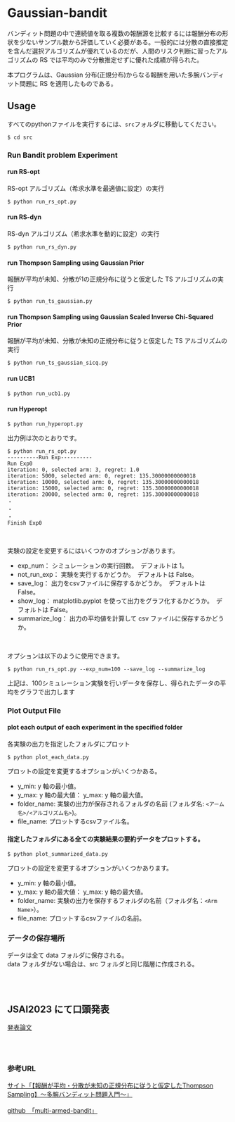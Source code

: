 # Gaussian-bandit

バンディット問題の中で連続値を取る複数の報酬源を比較するには報酬分布の形状を少ないサンプル数から評価していく必要がある。一般的には分散の直接推定を含んだ選択アルゴリズムが優れているのだが、人間のリスク判断に習ったアルゴリズムの RS では平均のみで分散推定せずに優れた成績が得られた。

本プログラムは、Gaussian 分布(正規分布)からなる報酬を用いた多腕バンディット問題に RS を適用したものである。　
<br>

## Usage

すべてのpythonファイルを実行するには、`src`フォルダに移動してください。

```
$ cd src
```

### Run Bandit problem Experiment


#### run RS-opt

RS-opt アルゴリズム（希求水準を最適値に設定）の実行

```
$ python run_rs_opt.py
```

#### run RS-dyn

RS-dyn アルゴリズム（希求水準を動的に設定）の実行

```
$ python run_rs_dyn.py
```

#### run Thompson Sampling using Gaussian Prior

報酬が平均が未知、分散が1の正規分布に従うと仮定した TS アルゴリズムの実行

```
$ python run_ts_gaussian.py
```

#### run Thompson Sampling using Gaussian Scaled Inverse Chi-Squared Prior

報酬が平均が未知、分散が未知の正規分布に従うと仮定した TS アルゴリズムの実行

```
$ python run_ts_gaussian_sicq.py
```

#### run UCB1

```
$ python run_ucb1.py
```

#### run Hyperopt

```
$ python run_hyperopt.py
```

出力例は次のとおりです。

```
$ python run_rs_opt.py
----------Run Exp----------
Run Exp0
iteration: 0, selected arm: 3, regret: 1.0
iteration: 5000, selected arm: 0, regret: 135.30000000000018
iteration: 10000, selected arm: 0, regret: 135.30000000000018
iteration: 15000, selected arm: 0, regret: 135.30000000000018
iteration: 20000, selected arm: 0, regret: 135.30000000000018
・
・
・
Finish Exp0
```
<br>

実験の設定を変更するにはいくつかのオプションがあります。

* exp_num： シミュレーションの実行回数。　デフォルトは 1。
* not_run_exp： 実験を実行するかどうか。　デフォルトは False。
* save_log： 出力をcsvファイルに保存するかどうか。　デフォルトは False。
* show_log： matplotlib.pyplot を使って出力をグラフ化するかどうか。　デフォルトは False。
* summarize_log： 出力の平均値を計算して csv ファイルに保存するかどうか。
  
<br>

オプションは以下のように使用できます。

```
$ python run_rs_opt.py --exp_num=100 --save_log --summarize_log
```
上記は、100シミュレーション実験を行いデータを保存し、得られたデータの平均をグラフで出力します

### Plot Output File
#### plot each output of each experiment in the specified folder

各実験の出力を指定したフォルダにプロット

```
$ python plot_each_data.py
```

プロットの設定を変更するオプションがいくつかある。

* y_min: y 軸の最小値。
* y_max: y 軸の最大値： y_max: y 軸の最大値。
* folder_name: 実験の出力が保存されるフォルダの名前 (フォルダ名: `<アーム名>/<アルゴリズム名>`)。
* file_name: プロットするcsvファイル名。

#### 指定したフォルダにある全ての実験結果の要約データをプロットする。

```
$ python plot_summarized_data.py
```

プロットの設定を変更するオプションがいくつかあります。

* y_min: y 軸の最小値。
* y_max: y 軸の最大値： y_max: y 軸の最大値。
* folder_name: 実験の出力を保存するフォルダの名前（フォルダ名：`<Arm Name>`）。
* file_name: プロットするcsvファイルの名前。

### データの保存場所

データは全て data フォルダに保存される。<br>
data フォルダがない場合は、src フォルダと同じ階層に作成される。 

<br><br>
## JSAI2023 にて口頭発表

[発表論文](https://drive.google.com/file/d/1v3ExVtRfidsZ-ITpQux5O9aSbvl38vgF/view?usp=drive_link)


<br><br>

### 参考URL

[サイト「【報酬が平均・分散が未知の正規分布に従うと仮定したThompson Sampling】〜多腕バンディット問題入門〜」](https://cafeunder.github.io/rosenblock-chainers-blog/2018/03/06/introduction-bandit.html)<br><br>
[github　「multi-armed-bandit」](https://github.com/bakanaouji/multi-armed-bandit)<br>
